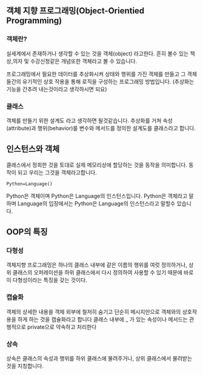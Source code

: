 ## 객체 지향 프로그래밍(Object-Orientied Programming)

### 객체란? 
실세계에서 존재하거나 생각할 수 있는 것을 객체(object) 라고한다. 흔히 볼수 있는 책상,의자 및 수강신청같은
개념또한 객체라고 볼 수 있습니다.

프로그래밍에서 필요한 데이터를 추상화시켜 상태와 행위를 가진 객체를 만들고 그 객체들간의 유기적인 상호 작용을
통해 로직을 구성하는 프로그래밍 방법입니다. (추상화는 기능을 간추려 내는것이라고 생각하시면 되요)

### 클래스
객체를 만들기 위한 설계도 라고 생각하면 될것같습니다. 추상화를 거쳐 속성(attribute)과 행위(behavior)를 변수와
메서드를 정의한 설계도를 클래스라고 합니다.

## 인스턴스와 객체
클래스에서 정희한 것을 토대로 실제 메모리상에 할당하는 것을 동작을 의미합니다. 동작이 되고 우리는 그것을
객체라고합니다. 
```
Python=Language()
```
Python은 객체이며 Python은 Language의 인스턴스입니다.
Python은 객체라고 말하며 Language의 입장에서는 Python은
Language의 인스턴스라고 말할수 있습니다.


## OOP의 특징

### 다형성
객체지향 프로그래밍은 하나의 클래스 내부에 같은 이름의 행위를 여럿 정의하거나, 상위 클래스의 
오퍼레이션을 하위  클래스에서 다시 정의하여 사용할 수 있기 때문에 바로 이 다형성이라는 특징을 갖는 것이다.

### 캡슐화
객체의 상세한 내용을 객체 외부에 철저히 숨기고 단순히 메시지만으로 객체와의 상호작용을 하게 하는 것을 캡슐화라고 합니다
클래스 내부에 _ 가 있는 속성이나 메서드는 관행적으로 private으로 약속하고 처리한다
### 상속
상속은 클래스의 속성과 행위를 하위 클래스에 물려주거나, 상위 클래스에서 물려받는 것을 지칭합니다.
